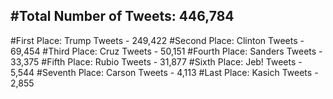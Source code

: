 #Total Number of Tweets: 446,784 
---
#First Place: Trump Tweets - 249,422
#Second Place: Clinton Tweets - 69,454
#Third Place: Cruz Tweets - 50,151
#Fourth Place: Sanders Tweets - 33,375
#Fifth Place: Rubio Tweets - 31,877
#Sixth Place: Jeb! Tweets - 5,544
#Seventh Place: Carson Tweets - 4,113
#Last Place: Kasich Tweets - 2,855
